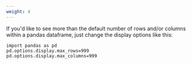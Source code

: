 ```yaml
---
weight: 4
---
```


If you'd like to see more than the default number of rows and/or columns within a pandas dataframe, just change the display options like this:
```
import pandas as pd
pd.options.display.max_rows=999
pd.options.display.max_columns=999
```
